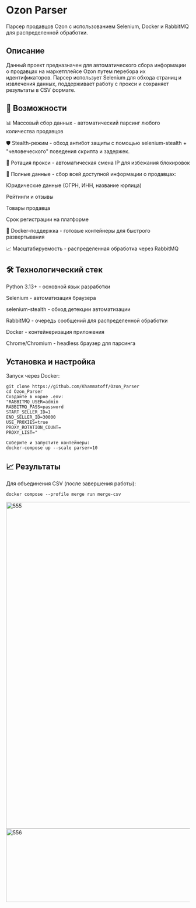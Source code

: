 # Ozon Parser

Парсер продавцов Ozon с использованием Selenium, Docker и RabbitMQ для распределенной обработки.


## Описание
Данный проект предназначен для автоматического сбора информации о продавцах на маркетплейсе Ozon путем перебора их идентификаторов. Парсер использует Selenium для обхода страниц и извлечения данных, поддерживает работу с прокси и сохраняет результаты в CSV формате.

## 🚀 Возможности
📊 Массовый сбор данных - автоматический парсинг любого количества продавцов

🛡️ Stealth-режим - обход антибот защиты с помощью selenium-stealth + "человеческого" поведения скрипта и задержек.

🔁 Ротация прокси - автоматическая смена IP для избежания блокировок

💾 Полные данные - сбор всей доступной информации о продавцах:

Юридические данные (ОГРН, ИНН, название юрлица)

Рейтинги и отзывы

Товары продавца

Срок регистрации на платформе

🐳 Docker-поддержка - готовые контейнеры для быстрого развертывания

📈 Масштабируемость - распределенная обработка через RabbitMQ

## 🛠 Технологический стек
Python 3.13+ - основной язык разработки

Selenium - автоматизация браузера

selenium-stealth - обход детекции автоматизации

RabbitMQ - очередь сообщений для распределенной обработки

Docker - контейнеризация приложения

Chrome/Chromium - headless браузер для парсинга
## Установка и настройка
Запуск через Docker:

```    
git clone https://github.com/Khammatoff/Ozon_Parser
cd Ozon_Parser
Создайте в корне .env:
"RABBITMQ_USER=admin
RABBITMQ_PASS=password
START_SELLER_ID=1
END_SELLER_ID=30000
USE_PROXIES=true
PROXY_ROTATION_COUNT=
PROXY_LIST="

Соберите и запустите контейнеры:
docker-compose up --scale parser=10
```

## 📈 Результаты
Для объединения CSV (после завершения работы):

```docker compose --profile merge run merge-csv```



<img width="1281" height="894" alt="555" src="https://github.com/user-attachments/assets/75226213-25c3-49c7-98e8-7abd7bdcc2bc" />


<img width="1143" height="201" alt="556" src="https://github.com/user-attachments/assets/98ca2bf0-6053-47d8-bdd7-8de097ab6fda" />



